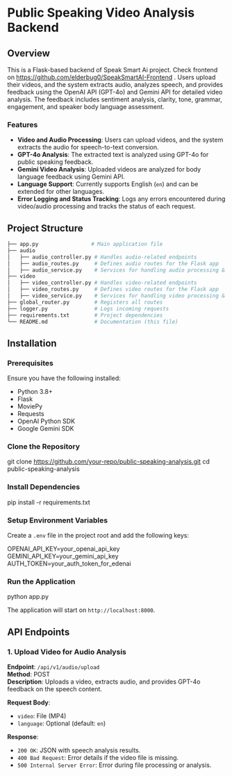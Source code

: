 

# Public Speaking Video Analysis Backend

## Overview

This is a Flask-based backend of Speak Smart Ai project. Check frontend on https://github.com/elderbug0/SpeakSmartAI-Frontend . Users upload their videos, and the system extracts audio, analyzes speech, and provides feedback using the OpenAI API (GPT-4o) and Gemini API for detailed video analysis. The feedback includes sentiment analysis, clarity, tone, grammar, engagement, and speaker body language assessment.

### Features

- **Video and Audio Processing**: Users can upload videos, and the system extracts the audio for speech-to-text conversion.
- **GPT-4o Analysis**: The extracted text is analyzed using GPT-4o for public speaking feedback.
- **Gemini Video Analysis**: Uploaded videos are analyzed for body language feedback using Gemini API.
- **Language Support**: Currently supports English (`en`) and can be extended for other languages.
- **Error Logging and Status Tracking**: Logs any errors encountered during video/audio processing and tracks the status of each request.

## Project Structure

```bash
├── app.py                 # Main application file
├── audio
│   ├── audio_controller.py # Handles audio-related endpoints
│   ├── audio_routes.py     # Defines audio routes for the Flask app
│   ├── audio_service.py    # Services for handling audio processing & GPT-4o requests
├── video
│   ├── video_controller.py # Handles video-related endpoints
│   ├── video_routes.py     # Defines video routes for the Flask app
│   ├── video_service.py    # Services for handling video processing & Gemini API requests
├── global_router.py        # Registers all routes
├── logger.py               # Logs incoming requests
├── requirements.txt        # Project dependencies
└── README.md               # Documentation (this file)
```

## Installation

### Prerequisites

Ensure you have the following installed:

- Python 3.8+
- Flask
- MoviePy
- Requests
- OpenAI Python SDK
- Google Gemini SDK

### Clone the Repository


git clone https://github.com/your-repo/public-speaking-analysis.git
cd public-speaking-analysis


### Install Dependencies


pip install -r requirements.txt


### Setup Environment Variables

Create a `.env` file in the project root and add the following keys:


OPENAI_API_KEY=your_openai_api_key
GEMINI_API_KEY=your_gemini_api_key
AUTH_TOKEN=your_auth_token_for_edenai


### Run the Application


python app.py


The application will start on `http://localhost:8000`.

## API Endpoints

### 1. Upload Video for Audio Analysis

**Endpoint**: `/api/v1/audio/upload`  
**Method**: POST  
**Description**: Uploads a video, extracts audio, and provides GPT-4o feedback on the speech content.

**Request Body**:
- `video`: File (MP4)
- `language`: Optional (default: `en`)

**Response**:
- `200 OK`: JSON with speech analysis results.
- `400 Bad Request`: Error details if the video file is missing.
- `500 Internal Server Error`: Error during file processing or analysis.

